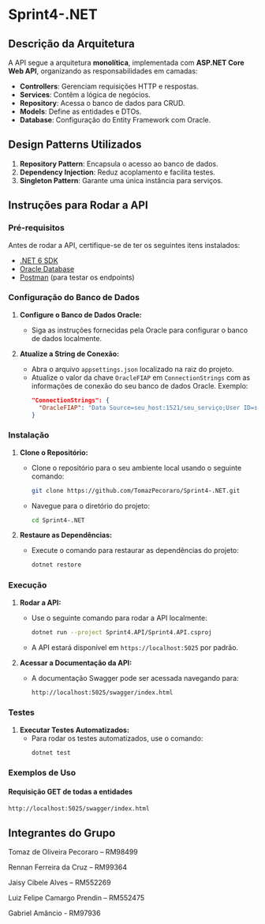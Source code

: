 # Sprint4-.NET

## Descrição da Arquitetura
A API segue a arquitetura **monolítica**, implementada com **ASP.NET Core Web API**, organizando as responsabilidades em camadas:

- **Controllers**: Gerenciam requisições HTTP e respostas.
- **Services**: Contêm a lógica de negócios.
- **Repository**: Acessa o banco de dados para CRUD.
- **Models**: Define as entidades e DTOs.
- **Database**: Configuração do Entity Framework com Oracle.

## Design Patterns Utilizados
1. **Repository Pattern**: Encapsula o acesso ao banco de dados.
2. **Dependency Injection**: Reduz acoplamento e facilita testes.
3. **Singleton Pattern**: Garante uma única instância para serviços.

## Instruções para Rodar a API

### Pré-requisitos

Antes de rodar a API, certifique-se de ter os seguintes itens instalados:

- [.NET 6 SDK](https://dotnet.microsoft.com/download)
- [Oracle Database](https://www.oracle.com/database/)
- [Postman](https://www.postman.com/downloads/) (para testar os endpoints)

### Configuração do Banco de Dados

1. **Configure o Banco de Dados Oracle:**
   - Siga as instruções fornecidas pela Oracle para configurar o banco de dados localmente.

2. **Atualize a String de Conexão:**
   - Abra o arquivo `appsettings.json` localizado na raiz do projeto.
   - Atualize o valor da chave `OracleFIAP` em `ConnectionStrings` com as informações de conexão do seu banco de dados Oracle. Exemplo:
     ```json
     "ConnectionStrings": {
       "OracleFIAP": "Data Source=seu_host:1521/seu_serviço;User ID=seu_usuario;Password=sua_senha;"
     }
     ```

### Instalação

1. **Clone o Repositório:**
   - Clone o repositório para o seu ambiente local usando o seguinte comando:
     ```bash
     git clone https://github.com/TomazPecoraro/Sprint4-.NET.git
     ```
   - Navegue para o diretório do projeto:
     ```bash
     cd Sprint4-.NET
     ```

2. **Restaure as Dependências:**
   - Execute o comando para restaurar as dependências do projeto:
     ```bash
     dotnet restore
     ```

### Execução

1. **Rodar a API:**
   - Use o seguinte comando para rodar a API localmente:
     ```bash
     dotnet run --project Sprint4.API/Sprint4.API.csproj
     ```
   - A API estará disponível em `https://localhost:5025` por padrão.

2. **Acessar a Documentação da API:**
   - A documentação Swagger pode ser acessada navegando para:
     ```markdown
     http://localhost:5025/swagger/index.html
     ```

### Testes

1. **Executar Testes Automatizados:**
   - Para rodar os testes automatizados, use o comando:
     ```bash
     dotnet test
     ```

### Exemplos de Uso

#### Requisição GET de todas a entidades

```bash
http://localhost:5025/swagger/index.html
```


## Integrantes do Grupo
Tomaz de Oliveira Pecoraro – RM98499

Rennan Ferreira da Cruz – RM99364

Jaisy Cibele Alves – RM552269

Luiz Felipe Camargo Prendin – RM552475

Gabriel Amâncio - RM97936

